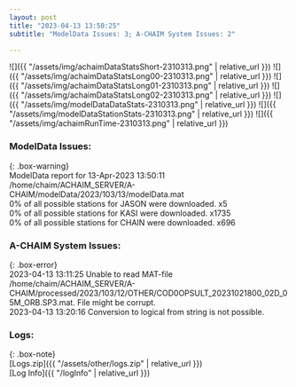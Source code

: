 ```yaml
---
layout: post
title: "2023-04-13 13:50:25"
subtitle: "ModelData Issues: 3; A-CHAIM System Issues: 2"

---
```


![]({{ "/assets/img/achaimDataStatsShort-2310313.png" | relative_url }})
![]({{ "/assets/img/achaimDataStatsLong00-2310313.png" | relative_url }})
![]({{ "/assets/img/achaimDataStatsLong01-2310313.png" | relative_url }})
![]({{ "/assets/img/achaimDataStatsLong02-2310313.png" | relative_url }})
![]({{ "/assets/img/modelDataDataStats-2310313.png" | relative_url }})
![]({{ "/assets/img/modelDataStationStats-2310313.png" | relative_url }})
![]({{ "/assets/img/achaimRunTime-2310313.png" | relative_url }})


### ModelData Issues:  
  
{: .box-warning}  
 ModelData report for 13-Apr-2023 13:50:11   
 /home/chaim/ACHAIM_SERVER/A-CHAIM/modelData/2023/103/13/modelData.mat   
 0% of all possible stations for JASON were downloaded. x5   
 0% of all possible stations for KASI were downloaded. x1735   
 0% of all possible stations for CHAIN were downloaded. x696   
  
### A-CHAIM System Issues:  
  
{: .box-error}  
2023-04-13 13:11:25 Unable to read MAT-file /home/chaim/ACHAIM_SERVER/A-CHAIM/processed/2023/103/12/OTHER/COD0OPSULT_20231021800_02D_05M_ORB.SP3.mat. File might be corrupt.  
2023-04-13 13:20:16 Conversion to logical from string is not possible.  

### Logs:  
  
{: .box-note}  
[Logs.zip]({{ "/assets/other/logs.zip" | relative_url }})  
[Log Info]({{ "/logInfo" | relative_url }})  
